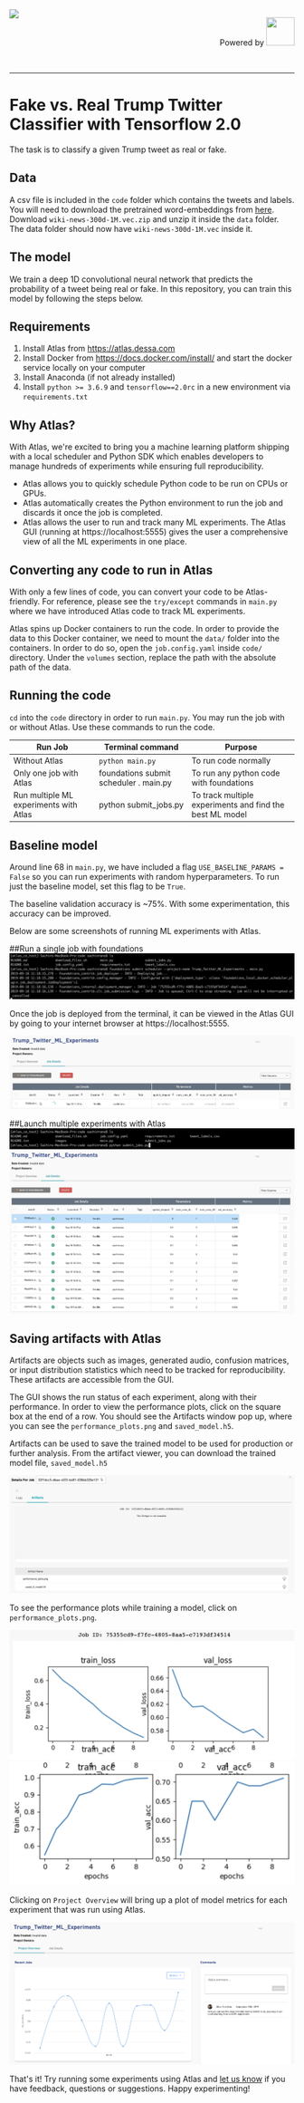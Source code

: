 <img style="float: left;" src="https://dessa.com/wp-content/uploads/2018/05/dessa_logo.svg" height="50">
<p align="right"> Powered by <img src="https://cloud.google.com/_static/images/cloud/icons/favicons/onecloud/super_cloud.png" height="50" width="50" >
</p>
<br>
<hr>

# Fake vs. Real Trump Twitter Classifier with Tensorflow 2.0
The task is to classify a given Trump tweet as real or fake. 

## Data
A csv file is included in the `code` folder which contains the tweets and labels.
You will need to download the pretrained word-embeddings from [here](https://fasttext.cc/docs/en/english-vectors.html). 
Download `wiki-news-300d-1M.vec.zip` and unzip it inside the `data` folder. The data folder should now have `wiki-news-300d-1M.vec` inside it. 


## The model
We train a deep 1D convolutional neural network that predicts the probability of a tweet being real or fake. 
In this repository, you can train this model by following the steps below.

## Requirements
1) Install Atlas from https://atlas.dessa.com
2) Install Docker from https://docs.docker.com/install/ and start the docker service locally on your computer
3) Install Anaconda (if not already installed)
4) Install `python >= 3.6.9` and `tensorflow==2.0rc` in a new environment via `requirements.txt`


## Why Atlas?

With Atlas, we're excited to bring you a machine learning platform 
shipping with a local scheduler and Python SDK which enables developers 
to manage hundreds of experiments while ensuring full reproducibility.
* Atlas allows you to quickly schedule Python code to be run on CPUs or GPUs.
* Atlas automatically creates the Python environment to run the job and discards it once the job is completed.
* Atlas allows the user to run and track many ML experiments. The Atlas GUI 
(running at https://localhost:5555) gives the user a comprehensive view 
of all the ML experiments in one place.


## Converting any code to run in Atlas
With only a few lines of code, you can convert your code to be Atlas-friendly. For reference, please see the `try/except` commands in `main.py` where we have introduced Atlas code to track ML experiments. 

Atlas spins up Docker containers to run the code. 
In order to provide the data to this Docker container, 
we need to mount the `data/` folder into the containers. 
In order to do so, open the `job.config.yaml` inside `code/` directory. Under the `volumes` section, replace the path with the absolute path of the data. 

## Running the code 
`cd` into the `code` directory in order to run `main.py`. You may run the job with or without Atlas. Use these commands to run the code.


| Run Job           | Terminal command                |   Purpose              |   
|----------------|--------------------------|-----------------------------------|
|      Without Atlas     | `python main.py`           | To run code normally               |                          
| Only one job with Atlas | foundations submit scheduler . main.py       | To run any python code with foundations                 |
|      Run multiple ML experiments with Atlas    | python submit_jobs.py                   | To track multiple experiments and find the best ML model                |


## Baseline model
Around line 68 in `main.py`, we have included a flag `USE_BASELINE_PARAMS = False` 
so you can run experiments with random hyperparameters. To run just the baseline model, set this flag to be `True`.

The baseline validation accuracy is ~75%. With some experimentation, this accuracy can be improved.

Below are some screenshots of running ML experiments with Atlas.

##Run a single job with foundations
![](code/images/single_deploy_cli.png)

Once the job is deployed from the terminal, it can be viewed in the Atlas GUI by going to your internet browser at https://localhost:5555.

![](code/images/single_job_running_gui.png)


##Launch multiple experiments with Atlas
![](code/images/submit_jobs_cli.png)
![](code/images/multiple_experiments_gui.png)

## Saving artifacts with Atlas

Artifacts are objects such as images, generated audio, confusion matrices, or input distribution statistics
which need to be tracked for reproducibility. 
These artifacts are accessible from the GUI.

The GUI shows the run status of each experiment, along with their performance. 
In order to view the performance plots, click on the square box at the end of a row. 
You should see the Artifacts window pop up, where you can see the `performance_plots.png` and `saved_model.h5`.

Artifacts can be used to save the trained model to be used for production or further analysis. 
From the artifact viewer, you can download the trained model file, `saved_model.h5`

![](code/images/artifacts_viewer.png)

To see the performance plots while training a model, click on `performance_plots.png`.

![](code/images/view_artifact_1.png)
![](code/images/view_artifact_2.png)



Clicking on `Project Overview` will bring up a plot of model metrics for each experiment that was run using Atlas.

![](code/images/metrics_tracking_per_experiment.png)

That's it! Try running some experiments using Atlas 
and [let us know](https://twitter.com/dessa) if you have feedback, 
questions or suggestions. Happy experimenting!








